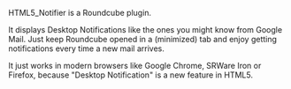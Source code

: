 HTML5_Notifier is a Roundcube plugin.

It displays Desktop Notifications like the ones you might know from Google Mail. Just keep Roundcube opened in a (minimized) tab and enjoy getting notifications every time a new mail arrives.

It just works in modern browsers like Google Chrome, SRWare Iron or Firefox, because "Desktop Notification" is a new feature in HTML5.
